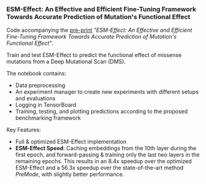 



### ESM-Effect: An Effective and Efficient Fine-Tuning Framework Towards Accurate Prediction of Mutation's Functional Effect

Code accompanying the [pre-print](https://www.biorxiv.org/content/10.1101/2025.02.03.635741v1) *"ESM-Effect: An Effective and Efficient Fine-Tuning Framework Towards Accurate Prediction of Mutation's Functional Effect"*.


Train and test ESM-Effect to predict the functional effect of missense mutations from a Deep Mutational Scan (DMS).

The notebook contains:
- Data preprocessing
- An experiment manager to create new experiments with different setups and evaluations
- Logging in TensorBoard
- Training, testing, and plotting predictions according to the proposed benchmarking framework

Key Features:
- Full & optimized ESM-Effect implementation
- **ESM-Effect Speed**: Caching embeddings from the 10th layer during the first epoch, and forward-passing & training only the last two layers in the remaining epochs. This results in an 8.4x speedup over the optimized ESM-Effect and a 56.3x speedup over the state-of-the-art method *PreMode*, with slightly better performance.
